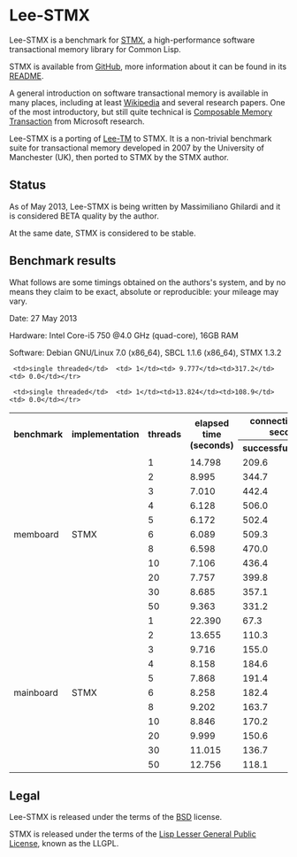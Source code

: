 Lee-STMX
========

Lee-STMX is a benchmark for [STMX](https://github.com/cosmos72/stmx), a high-performance software
transactional memory library for Common Lisp.

STMX is available from [GitHub](https://github.com/cosmos72/stmx),
more information about it can be found in its
[README](https://github.com/cosmos72/stmx/blob/master/README.md).

A general introduction on software transactional memory is available
in many places, including at least [Wikipedia](http://en.wikipedia.org/wiki/Software_transactional_memory)
and several research papers. One of the most introductory, but still
quite technical is [Composable Memory Transaction](http://research.microsoft.com/%7Esimonpj/papers/stm/stm.pdf)
from Microsoft research.

Lee-STMX is a porting of [Lee-TM](http://apt.cs.man.ac.uk/projects/TM/LeeBenchmark/)
to STMX. It is a non-trivial benchmark suite for transactional memory
developed in 2007 by the University of Manchester (UK), then ported to
STMX by the STMX author.

Status
------

As of May 2013, Lee-STMX is being written by Massimiliano Ghilardi
and it is considered BETA quality by the author.

At the same date, STMX is considered to be stable.

Benchmark results
-----------------

What follows are some timings obtained on the authors's system, and by no means they
claim to be exact, absolute or reproducible: your mileage may vary.

Date: 27 May 2013

Hardware: Intel Core-i5 750 @4.0 GHz (quad-core), 16GB RAM

Software: Debian GNU/Linux 7.0 (x86_64), SBCL 1.1.6 (x86_64), STMX 1.3.2


<table>

 <tr><th rowspan="2"><b>benchmark</b></th>
     <th rowspan="2"><b>implementation</b></th>
     <th rowspan="2"><b>threads</b></th>
     <th rowspan="2"><b>elapsed time (seconds)</b></th>
     <th colspan="2"><b>connections per second</b></th></tr>

 <tr><th><b>successful</b></th>
     <th><b>retried</b></th></tr>

 <tr><td rowspan="12">memboard</td>

     <td>single threaded</td>  <td> 1</td><td> 9.777</td><td>317.2</td><td> 0.0</td></tr>
 <tr><td rowspan="11">STMX</td><td> 1</td><td>14.798</td><td>209.6</td><td> 0.0</td></tr>
 <tr>                          <td> 2</td><td> 8.995</td><td>344.7</td><td> 7.4</td></tr>
 <tr>                          <td> 3</td><td> 7.010</td><td>442.4</td><td>15.5</td></tr>
 <tr>                          <td> 4</td><td> 6.128</td><td>506.0</td><td>24.0</td></tr>
 <tr>                          <td> 5</td><td> 6.172</td><td>502.4</td><td>25.3</td></tr>
 <tr>                          <td> 6</td><td> 6.089</td><td>509.3</td><td>27.4</td></tr>
 <tr>                          <td> 8</td><td> 6.598</td><td>470.0</td><td>35.3</td></tr>
 <tr>                          <td>10</td><td> 7.106</td><td>436.4</td><td>39.5</td></tr>
 <tr>                          <td>20</td><td> 7.757</td><td>399.8</td><td>46.0</td></tr>
 <tr>                          <td>30</td><td> 8.685</td><td>357.1</td><td>60.7</td></tr>
 <tr>                          <td>50</td><td> 9.363</td><td>331.2</td><td>69.8</td></tr>

 <tr><td rowspan="12">mainboard</td>

     <td>single threaded</td>  <td> 1</td><td>13.824</td><td>108.9</td><td> 0.0</td></tr>
 <tr><td rowspan="11">STMX</td><td> 1</td><td>22.390</td><td> 67.3</td><td> 0.0</td></tr>
 <tr>                          <td> 2</td><td>13.655</td><td>110.3</td><td> 3.1</td></tr>
 <tr>                          <td> 3</td><td> 9.716</td><td>155.0</td><td> 8.7</td></tr>
 <tr>                          <td> 4</td><td> 8.158</td><td>184.6</td><td>15.0</td></tr>
 <tr>                          <td> 5</td><td> 7.868</td><td>191.4</td><td>17.4</td></tr>
 <tr>                          <td> 6</td><td> 8.258</td><td>182.4</td><td>19.6</td></tr>
 <tr>                          <td> 8</td><td> 9.202</td><td>163.7</td><td>20.5</td></tr>
 <tr>                          <td>10</td><td> 8.846</td><td>170.2</td><td>25.0</td></tr>
 <tr>                          <td>20</td><td> 9.999</td><td>150.6</td><td>35.2</td></tr>
 <tr>                          <td>30</td><td>11.015</td><td>136.7</td><td>41.2</td></tr>
 <tr>                          <td>50</td><td>12.756</td><td>118.1</td><td>47.8</td></tr>

</table>



Legal
-----

Lee-STMX is released under the terms of the
[BSD](http://opensource.org/licenses/BSD-3-Clause) license.

STMX is released under the terms of the [Lisp Lesser General Public
License](http://opensource.franz.com/preamble.html), known as the LLGPL.
